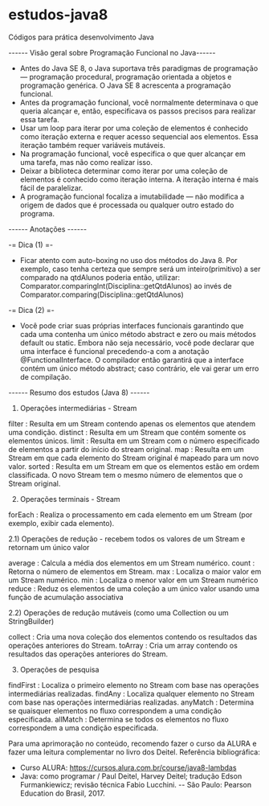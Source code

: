 # estudos-java8
Códigos para prática desenvolvimento Java

------ Visão geral sobre Programação Funcional no Java------

- Antes do Java SE 8, o Java suportava três paradigmas de programação — programação procedural, programação orientada a objetos e programação
genérica. O Java SE 8 acrescenta a programação funcional.
- Antes da programação funcional, você normalmente determinava o que queria alcançar e, então, especificava os passos precisos para realizar
essa tarefa.
- Usar um loop para iterar por uma coleção de elementos é conhecido como iteração externa e requer acesso sequencial aos elementos. Essa
iteração também requer variáveis mutáveis.
- Na programação funcional, você especifica o que quer alcançar em uma tarefa, mas não como realizar isso.
- Deixar a biblioteca determinar como iterar por uma coleção de elementos é conhecido como iteração interna. A iteração interna é mais fácil de
paralelizar.
- A programação funcional focaliza a imutabilidade — não modifica a origem de dados que é processada ou qualquer outro estado do programa.

------ Anotações ------

-= Dica (1) =-
- Ficar atento com auto-boxing no uso dos métodos do Java 8.
	Por exemplo, caso tenha certeza que sempre será um inteiro(primitivo) a ser comparado na qtdAlunos poderia então, utilizar:
		Comparator.comparingInt(Disciplina::getQtdAlunos)
	ao invés de
		Comparator.comparing(Disciplina::getQtdAlunos)

-= Dica (2) =-		
- Você pode criar suas próprias interfaces funcionais garantindo que cada uma contenha um único método abstract e zero ou
mais métodos default ou static. Embora não seja necessário, você pode declarar que uma interface é funcional precedendo-a
com a anotação @FunctionalInterface. O compilador então garantirá que a interface contém um único método abstract; caso
contrário, ele vai gerar um erro de compilação.


------ Resumo dos estudos (Java 8) ------

1) Operações intermediárias - Stream

filter 		: Resulta em um Stream contendo apenas os elementos que atendem uma condição.
distinct 	: Resulta em um Stream que contém somente os elementos únicos.
limit 		: Resulta em um Stream com o número especificado de elementos a partir do início do stream original.
map 		: Resulta em um Stream em que cada elemento do Stream original é mapeado para um novo valor.
sorted 		: Resulta em um Stream em que os elementos estão em ordem classificada. O novo Stream tem o mesmo número de elementos que o Stream original.

2) Operações terminais - Stream

forEach 	: Realiza o processamento em cada elemento em um Stream (por exemplo, exibir cada elemento).

2.1) Operações de redução - recebem todos os valores de um Stream e retornam um único valor

average 	: Calcula a média dos elementos em um Stream numérico.
count 		: Retorna o número de elementos em Stream.
max 		: Localiza o maior valor em um Stream numérico.
min 		: Localiza o menor valor em um Stream numérico
reduce 		: Reduz os elementos de uma coleção a um único valor usando uma função de acumulação associativa 

2.2) Operações de redução mutáveis (como uma Collection ou um StringBuilder)

collect 	: Cria uma nova coleção dos elementos contendo os resultados das operações anteriores do Stream.
toArray 	: Cria um array contendo os resultados das operações anteriores do Stream.

3) Operações de pesquisa

findFirst	: Localiza o primeiro elemento no Stream com base nas operações intermediárias realizadas.
findAny 	: Localiza qualquer elemento no Stream com base nas operações intermediárias realizadas.
anyMatch	: Determina se quaisquer elementos no fluxo correspondem a uma condição especificada.
allMatch	: Determina se todos os elementos no fluxo correspondem a uma condição especificada.

Para uma aprimoração no conteúdo, recomendo fazer o curso da ALURA e fazer uma leitura complementar no livro dos Deitel.
Referência bibliográfica:
- Curso ALURA: https://cursos.alura.com.br/course/java8-lambdas
- Java: como programar / Paul Deitel, Harvey Deitel; tradução Edson
Furmankiewicz; revisão técnica Fabio Lucchini. -- São Paulo: Pearson
Education do Brasil, 2017.
